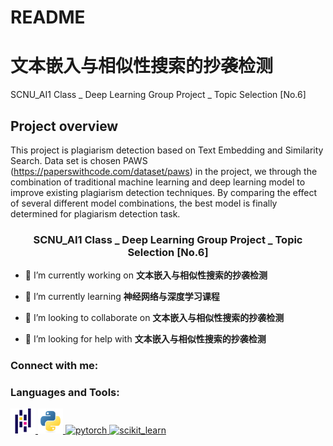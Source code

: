 # README
# 文本嵌入与相似性搜索的抄袭检测

SCNU_AI1 Class _ Deep Learning Group Project _ Topic Selection [No.6]

## Project overview

This project is plagiarism detection based on Text Embedding and Similarity Search. Data set is chosen PAWS (https://paperswithcode.com/dataset/paws) in the project, we through the combination of traditional machine learning and deep learning model to improve existing plagiarism detection techniques. By comparing the effect of several different model combinations, the best model is finally determined for plagiarism detection task.
<h3 align="center">SCNU_AI1 Class _ Deep Learning Group Project _ Topic Selection [No.6]</h3>

- 🔭 I’m currently working on **文本嵌入与相似性搜索的抄袭检测**

- 🌱 I’m currently learning **神经网络与深度学习课程**

- 👯 I’m looking to collaborate on **文本嵌入与相似性搜索的抄袭检测**

- 🤝 I’m looking for help with **文本嵌入与相似性搜索的抄袭检测**

<h3 align="left">Connect with me:</h3>
<p align="left">
</p>

<h3 align="left">Languages and Tools:</h3>
<p align="left"> <a href="https://pandas.pydata.org/" target="_blank" rel="noreferrer"> <img src="https://raw.githubusercontent.com/devicons/devicon/2ae2a900d2f041da66e950e4d48052658d850630/icons/pandas/pandas-original.svg" alt="pandas" width="40" height="40"/> </a> <a href="https://www.python.org" target="_blank" rel="noreferrer"> <img src="https://raw.githubusercontent.com/devicons/devicon/master/icons/python/python-original.svg" alt="python" width="40" height="40"/> </a> <a href="https://pytorch.org/" target="_blank" rel="noreferrer"> <img src="https://www.vectorlogo.zone/logos/pytorch/pytorch-icon.svg" alt="pytorch" width="40" height="40"/> </a> <a href="https://scikit-learn.org/" target="_blank" rel="noreferrer"> <img src="https://upload.wikimedia.org/wikipedia/commons/0/05/Scikit_learn_logo_small.svg" alt="scikit_learn" width="40" height="40"/> </a> </p>
